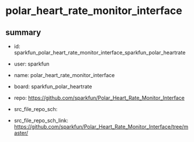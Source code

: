# polar_heart_rate_monitor_interface
 
## summary 
* id: sparkfun_polar_heart_rate_monitor_interface_sparkfun_polar_heartrate
* user: sparkfun
* name: polar_heart_rate_monitor_interface
* board: sparkfun_polar_heartrate
* repo: https://github.com/sparkfun/Polar_Heart_Rate_Monitor_Interface



* src_file_repo_sch: 
* src_file_repo_sch_link: https://github.com/sparkfun/Polar_Heart_Rate_Monitor_Interface/tree/master/




